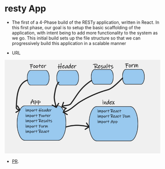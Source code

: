 # resty App

- The first of a 4-Phase build of the RESTy application, written in React. In this first phase, our goal is to setup the basic scaffolding of the application, with intent 
being to add more functionality to the system as we go. This initial build sets up the file structure so that we can progressively build this application in a scalable 
manner


- URL

![URL](URL.jpg)

- [PR](https://github.com/ManalKhAlbahar/resty/pull/2).
